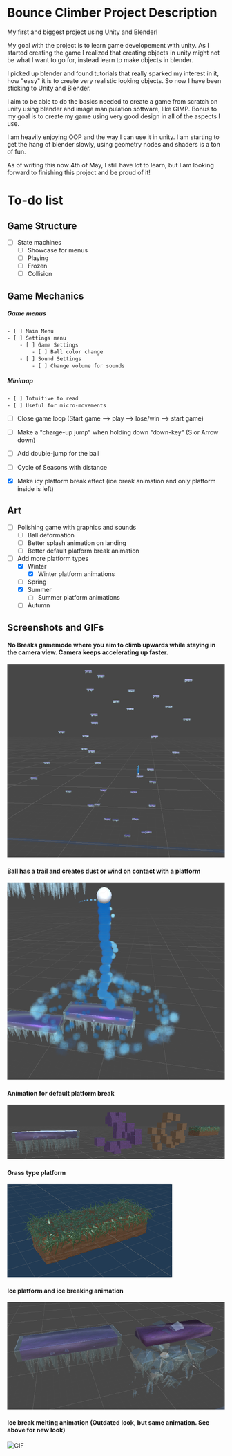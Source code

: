 # Bounce Climber Project Description

My first and biggest project using Unity and Blender!

My goal with the project is to learn game developement with unity. As I started creating the game I realized that creating objects in unity might not be what I want to go for, instead learn to make objects in blender.

I picked up blender and found tutorials that really sparked my interest in it, how "easy" it is to create very realistic looking objects. So now I have been sticking to Unity and Blender.

I aim to be able to do the basics needed to create a game from scratch on unity using blender and image manipulation software, like GIMP. Bonus to my goal is to create my game using very good design in all of the aspects I use.

I am heavily enjoying OOP and the way I can use it in unity. I am starting to get the hang of blender slowly, using geometry nodes and shaders is a ton of fun.

As of writing this now 4th of May, I still have lot to learn, but I am looking forward to finishing this project and be proud of it!



# To-do list


## Game Structure

- [ ] State machines
    - [ ] Showcase for menus
    - [ ] Playing
    - [ ] Frozen
    - [ ] Collision

## Game Mechanics

##### Game menus

    - [ ] Main Menu
    - [ ] Settings menu
        - [ ] Game Settings
            - [ ] Ball color change
        - [ ] Sound Settings
            - [ ] Change volume for sounds

##### Minimap

    - [ ] Intuitive to read
    - [ ] Useful for micro-movements

- [ ] Close game loop (Start game --> play --> lose/win --> start game)

- [ ] Make a "charge-up jump" when holding down "down-key" (S or Arrow down)

- [ ] Add double-jump for the ball

- [ ] Cycle of Seasons with distance

- [x] Make icy platform break effect (ice break animation and only platform inside is left)

## Art

- [ ] Polishing game with graphics and sounds
    - [ ] Ball deformation
    - [ ] Better splash animation on landing
    - [ ] Better default platform break animation
- [ ] Add more platform types
    - [x] Winter
        - [x] Winter platform animations
    - [ ] Spring
    - [x] Summer
        - [ ] Summer platform animations
    - [ ] Autumn

## Screenshots and GIFs

#### No Breaks gamemode where you aim to climb upwards while staying in the camera view. Camera keeps accelerating up faster.

![Screenshot](No_Breaks.png)

#### Ball has a trail and creates dust or wind on contact with a platform

![Screenshot](Ball_Animations.png)

#### Animation for default platform break

![Screenshot](Platform_Breaking.png)

#### Grass type platform

![Screenshot](Grass_Platform.png)

#### Ice platform and ice breaking animation

![Screenshot](Ice_platform_and_break.png)

#### Ice break melting animation (Outdated look, but same animation. See above for new look)

![GIF](https://j.gifs.com/79z1VG.gif)